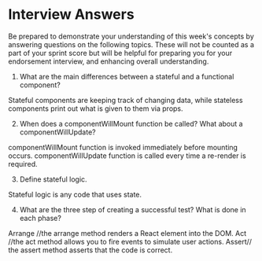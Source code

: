 # Interview Answers
Be prepared to demonstrate your understanding of this week's concepts by answering questions on the following topics. These will not be counted as a part of your sprint score but will be helpful for preparing you for your endorsement interview, and enhancing overall understanding.

1. What are the main differences between a stateful and a functional component?

Stateful components are keeping track of changing data, while stateless components print out what is given to them via props.

2. When does a componentWillMount function be called? What about a componentWillUpdate?

componentWillMount function is invoked immediately before mounting occurs.
componentWillUpdate function is called every time a re-render is required.

3. Define stateful logic.

Stateful logic is any code that uses state.

4. What are the three step of creating a successful test? What is done in each phase?

Arrange //the arrange method renders a React element into the DOM.
Act //the act method allows you to fire events to simulate user actions.
Assert// the assert method asserts that the code is correct.